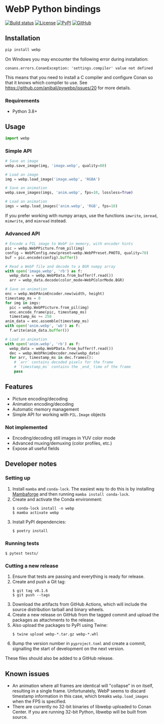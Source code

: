 # WebP Python bindings

[![Build status](https://img.shields.io/endpoint.svg?url=https%3A%2F%2Factions-badge.atrox.dev%2Fanibali%2Fpywebp%2Fbadge&label=build&logo=none)](https://actions-badge.atrox.dev/anibali/pywebp/goto)
[![License](https://img.shields.io/github/license/anibali/pywebp.svg)](https://github.com/anibali/pywebp/blob/master/LICENSE)
[![PyPI](https://img.shields.io/pypi/v/webp)](https://pypi.org/project/webp/)
[![GitHub](https://img.shields.io/github/stars/anibali/pywebp?style=social)](https://github.com/anibali/pywebp)

## Installation

```sh
pip install webp
```

On Windows you may encounter the following error during installation:

```
conans.errors.ConanException: 'settings.compiler' value not defined
```

This means that you need to install a C compiler and configure Conan so that it knows which
compiler to use. See https://github.com/anibali/pywebp/issues/20 for more details.

### Requirements

* Python 3.8+

## Usage

```python
import webp
```

### Simple API

```python
# Save an image
webp.save_image(img, 'image.webp', quality=80)

# Load an image
img = webp.load_image('image.webp', 'RGBA')

# Save an animation
webp.save_images(imgs, 'anim.webp', fps=10, lossless=True)

# Load an animation
imgs = webp.load_images('anim.webp', 'RGB', fps=10)
```

If you prefer working with numpy arrays, use the functions `imwrite`, `imread`, `mimwrite`,
and `mimread` instead.

### Advanced API

```python
# Encode a PIL image to WebP in memory, with encoder hints
pic = webp.WebPPicture.from_pil(img)
config = WebPConfig.new(preset=webp.WebPPreset.PHOTO, quality=70)
buf = pic.encode(config).buffer()

# Read a WebP file and decode to a BGR numpy array
with open('image.webp', 'rb') as f:
  webp_data = webp.WebPData.from_buffer(f.read())
  arr = webp_data.decode(color_mode=WebPColorMode.BGR)

# Save an animation
enc = webp.WebPAnimEncoder.new(width, height)
timestamp_ms = 0
for img in imgs:
  pic = webp.WebPPicture.from_pil(img)
  enc.encode_frame(pic, timestamp_ms)
  timestamp_ms += 250
anim_data = enc.assemble(timestamp_ms)
with open('anim.webp', 'wb') as f:
  f.write(anim_data.buffer())

# Load an animation
with open('anim.webp', 'rb') as f:
  webp_data = webp.WebPData.from_buffer(f.read())
  dec = webp.WebPAnimDecoder.new(webp_data)
  for arr, timestamp_ms in dec.frames():
    # `arr` contains decoded pixels for the frame
    # `timestamp_ms` contains the _end_ time of the frame
    pass
```

## Features

* Picture encoding/decoding
* Animation encoding/decoding
* Automatic memory management
* Simple API for working with `PIL.Image` objects

### Not implemented

* Encoding/decoding still images in YUV color mode
* Advanced muxing/demuxing (color profiles, etc.)
* Expose all useful fields

## Developer notes

### Setting up

1. Install `mamba` and `conda-lock`. The easiest way to do this is by installing
   [Mambaforge](https://github.com/conda-forge/miniforge#mambaforge) and then
   running `mamba install conda-lock`. 
2. Create and activate the Conda environment:
   ```console
   $ conda-lock install -n webp
   $ mamba activate webp
   ```
3. Install PyPI dependencies:
   ```console
   $ poetry install
   ```

### Running tests

```console
$ pytest tests/
```

### Cutting a new release

1. Ensure that tests are passing and everything is ready for release.
2. Create and push a Git tag:
   ```console
   $ git tag v0.1.6
   $ git push --tags
   ```
3. Download the artifacts from GitHub Actions, which will include the source distribution tarball and binary wheels.
4. Create a new release on GitHub from the tagged commit and upload the packages as attachments to the release.
5. Also upload the packages to PyPI using Twine:
   ```console
   $ twine upload webp-*.tar.gz webp-*.whl
   ```
6. Bump the version number in `pyproject.toml` and create a commit, signalling the start of development on the next version.

These files should also be added to a GitHub release.

## Known issues

* An animation where all frames are identical will "collapse" in on itself,
  resulting in a single frame. Unfortunately, WebP seems to discard timestamp
  information in this case, which breaks `webp.load_images` when the FPS
  is specified.
* There are currently no 32-bit binaries of libwebp uploaded to Conan Center. If you are running
  32-bit Python, libwebp will be built from source.
